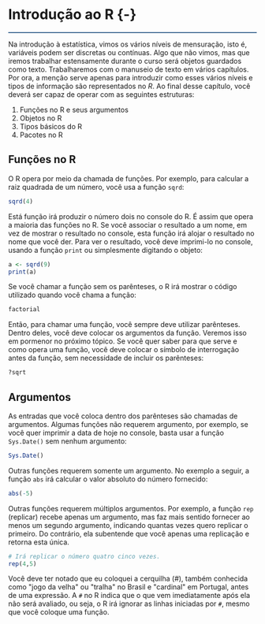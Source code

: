 


# Introdução ao R {-}


<hr style="background-color:#3C6690;height:2px">


Na introdução à estatística, vimos os vários níveis de mensuração, isto é, variáveis podem ser discretas ou contínuas. Algo que não vimos, mas que iremos trabalhar estensamente durante o curso será objetos guardados como texto. Trabalharemos com o manuseio de texto em vários capítulos. Por ora, a menção serve apenas para introduzir como esses vários níveis e tipos de informação são representados no *R*.  Ao final desse capítulo, você deverá ser capaz de operar com as seguintes estruturas:

1. Funções no R e seus argumentos
2. Objetos no R
3. Tipos básicos do R
4. Pacotes no R

## Funções no R

O R opera por meio da chamada de funções. Por exemplo, para calcular a raiz quadrada de um número, você usa a função `sqrd`:


```r
sqrd(4)
```

Está função irá produzir o número dois no console do R. É assim que opera a maioria das funções no R. Se você associar o resultado a um nome, em vez de mostrar o resultado no console, esta função irá alojar o resultado no nome que você der. Para ver o resultado, você deve imprimi-lo no console, usando a função `print` ou simplesmente digitando o objeto:


```r
a <- sqrd(9)
print(a) 
```

Se você chamar a função sem os parênteses, o R irá mostrar o código utilizado quando você chama a função:


```r
factorial
```

Então, para chamar uma função, você sempre deve utilizar parênteses. Dentro deles, você deve colocar os argumentos da função. Veremos isso em pormenor no próximo tópico. Se você quer saber para que serve e como opera uma função, você deve colocar o símbolo de interrogação antes da função, sem necessidade de incluir os parênteses:


```r
?sqrt
```

## Argumentos

As entradas que você coloca dentro dos parênteses são chamadas de argumentos. Algumas funções não requerem argumento, por exemplo, se você quer imprimir a data de hoje no console, basta usar a função `Sys.Date()` sem nenhum argumento:


```r
Sys.Date()
```

Outras funções requerem somente um argumento. No exemplo a seguir, a função `abs` irá calcular o valor absoluto do número fornecido:


```r
abs(-5)
```

Outras funções requerem múltiplos argumentos. Por exemplo, a função `rep` (replicar) recebe apenas um argumento, mas faz mais sentido fornecer ao menos um segundo argumento, indicando quantas vezes quero replicar o primeiro. Do contrário, ela subentende que você apenas uma replicação e retorna esta única.


```r
# Irá replicar o número quatro cinco vezes.
rep(4,5)
```

Você deve ter notado que eu coloquei a cerquilha (#), também conhecida como "jogo da velha" ou "tralha" no Brasil e "cardinal" em Portugal, antes de uma expressão. A `#` no R indica que o que vem imediatamente após ela não será avaliado, ou seja, o R irá ignorar as linhas iniciadas por `#`, mesmo que você coloque uma função.
